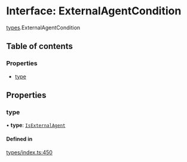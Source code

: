 # Interface: ExternalAgentCondition

[types](../wiki/types).ExternalAgentCondition

## Table of contents

### Properties

- [type](../wiki/types.ExternalAgentCondition#type)

## Properties

### type

• **type**: [`IsExternalAgent`](../wiki/types.ConditionType#isexternalagent)

#### Defined in

[types/index.ts:450](https://github.com/PolymeshAssociation/polymesh-sdk/blob/91c2d2d8/src/types/index.ts#L450)
